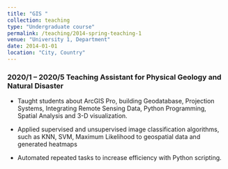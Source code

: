 ```yaml
---
title: "GIS "
collection: teaching
type: "Undergraduate course"
permalink: /teaching/2014-spring-teaching-1
venue: "University 1, Department"
date: 2014-01-01
location: "City, Country"
---
```


### 2020/1 – 2020/5 Teaching Assistant for Physical Geology and Natural Disaster

* Taught students about ArcGIS Pro, building Geodatabase, Projection Systems, Integrating Remote Sensing Data, Python Programming, Spatial Analysis and 3-D visualization.

* Applied supervised and unsupervised image classification algorithms, such as KNN, SVM, Maximum
Likelihood to geospatial data and generated heatmaps

* Automated repeated tasks to increase efficiency with Python scripting.
